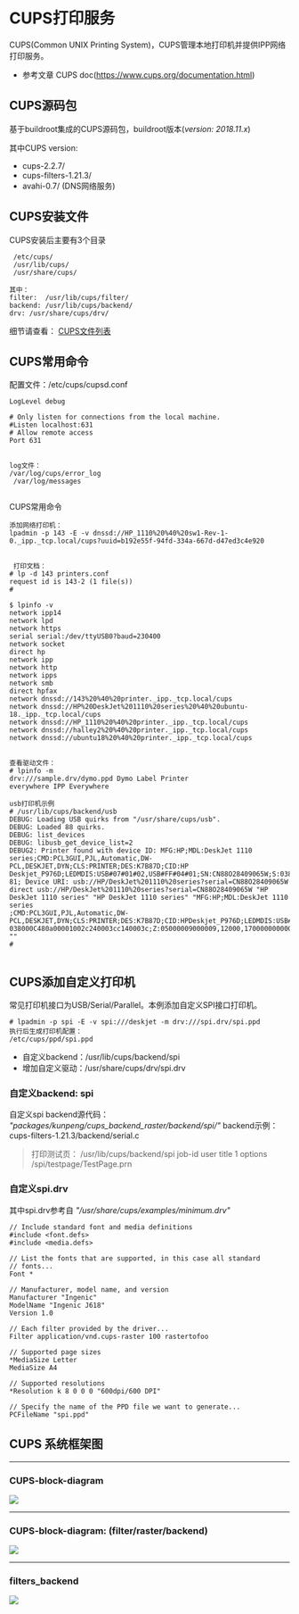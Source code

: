 # CUPS打印服务
CUPS(Common UNIX Printing System)，CUPS管理本地打印机并提供IPP网络打印服务。

* 参考文章
CUPS doc(https://www.cups.org/documentation.html)
[](images/cups_doc.png)


## CUPS源码包
基于buildroot集成的CUPS源码包，buildroot版本(_version: 2018.11.x_)

其中CUPS version:

 * cups-2.2.7/
 * cups-filters-1.21.3/
 * avahi-0.7/                   (DNS网络服务)


## CUPS安装文件
CUPS安装后主要有3个目录
```
 /etc/cups/
 /usr/lib/cups/
 /usr/share/cups/

其中：
filter:  /usr/lib/cups/filter/
backend: /usr/lib/cups/backend/
drv: /usr/share/cups/drv/
```
细节请查看： [CUPS文件列表](cups_files.md)


## CUPS常用命令

配置文件：/etc/cups/cupsd.conf
```
LogLevel debug

# Only listen for connections from the local machine.
#Listen localhost:631
# Allow remote access
Port 631


log文件：
/var/log/cups/error_log 
 /var/log/messages 
 
```

CUPS常用命令
```shell
添加网络打印机：
lpadmin -p 143 -E -v dnssd://HP_1110%20%40%20sw1-Rev-1-0._ipp._tcp.local/cups?uuid=b192e55f-94fd-334a-667d-d47ed3c4e920


 打印文档：
# lp -d 143 printers.conf
request id is 143-2 (1 file(s))
# 

$ lpinfo -v
network ipp14
network lpd
network https
serial serial:/dev/ttyUSB0?baud=230400
network socket
direct hp
network ipp
network http
network ipps
network smb
direct hpfax
network dnssd://143%20%40%20printer._ipp._tcp.local/cups
network dnssd://HP%20DeskJet%201110%20series%20%40%20ubuntu-18._ipp._tcp.local/cups
network dnssd://HP_1110%20%40%20printer._ipp._tcp.local/cups
network dnssd://halley2%20%40%20printer._ipp._tcp.local/cups
network dnssd://ubuntu18%20%40%20printer._ipp._tcp.local/cups


查看驱动文件：
# lpinfo -m
drv:///sample.drv/dymo.ppd Dymo Label Printer
everywhere IPP Everywhere

usb打印机示例
# /usr/lib/cups/backend/usb 
DEBUG: Loading USB quirks from "/usr/share/cups/usb".
DEBUG: Loaded 88 quirks.
DEBUG: list_devices
DEBUG: libusb_get_device_list=2
DEBUG2: Printer found with device ID: MFG:HP;MDL:DeskJet 1110 series;CMD:PCL3GUI,PJL,Automatic,DW-PCL,DESKJET,DYN;CLS:PRINTER;DES:K7B87D;CID:HP
Deskjet_P976D;LEDMDIS:USB#07#01#02,USB#FF#04#01;SN:CN88O28409065W;S:038000C480a00001002c240003cc140003c;Z:05000009000009,12000,17000000000000,1
81; Device URI: usb://HP/DeskJet%201110%20series?serial=CN88O28409065W
direct usb://HP/DeskJet%201110%20series?serial=CN88O28409065W "HP DeskJet 1110 series" "HP DeskJet 1110 series" "MFG:HP;MDL:DeskJet 1110 series
;CMD:PCL3GUI,PJL,Automatic,DW-PCL,DESKJET,DYN;CLS:PRINTER;DES:K7B87D;CID:HPDeskjet_P976D;LEDMDIS:USB#07#01#02,USB#FF#04#01;SN:CN88O28409065W;S:
038000C480a00001002c240003cc140003c;Z:05000009000009,12000,17000000000000,181;" ""
# 


```


## CUPS添加自定义打印机
常见打印机接口为USB/Serial/Parallel。本例添加自定义SPI接口打印机。

```
# lpadmin -p spi -E -v spi:///deskjet -m drv:///spi.drv/spi.ppd
执行后生成打印机配置：
/etc/cups/ppd/spi.ppd 
```
 
* 自定义backend：/usr/lib/cups/backend/spi
* 增加自定义驱动：/usr/share/cups/drv/spi.drv

### 自定义backend: spi
自定义spi backend源代码： _"packages/kunpeng/cups_backend_raster/backend/spi/"_
backend示例： cups-filters-1.21.3/backend/serial.c

>打印测试页：
/usr/lib/cups/backend/spi job-id user title 1 options /spi/testpage/TestPage.prn


### 自定义spi.drv
其中spi.drv参考自 _"/usr/share/cups/examples/minimum.drv"_
```
// Include standard font and media definitions
#include <font.defs>
#include <media.defs>

// List the fonts that are supported, in this case all standard
// fonts...
Font *

// Manufacturer, model name, and version
Manufacturer "Ingenic"
ModelName "Ingenic J618"
Version 1.0

// Each filter provided by the driver...
Filter application/vnd.cups-raster 100 rastertofoo

// Supported page sizes
*MediaSize Letter
MediaSize A4

// Supported resolutions
*Resolution k 8 0 0 0 "600dpi/600 DPI"

// Specify the name of the PPD file we want to generate...
PCFileName "spi.ppd"

```




## CUPS 系统框架图

------
### CUPS-block-diagram
![](images/cups_block.png)

------
### CUPS-block-diagram: (filter/raster/backend)
![](images/cups_block2.png)

------
### filters_backend
![](images/filters_backend.png)

